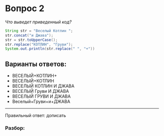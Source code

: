 # Вопрос 2
_Что выведет приведенный код?_

```java
String str = "Веселый Котлин ";
str.concat("и Джава");
str = str.toUpperCase();
str.replace("КОТЛИН", "Груви");
System.out.println(str.replace(" ", "+"))
```

## Варианты ответов:

- ВЕСЕЛЫЙ+КОТЛИН+
- ВЕСЕЛЫЙ+КОТЛИН
- ВЕСЕЛЫЙ КОТЛИН И ДЖАВА
- ВЕСЕЛЫЙ Груви И ДЖАВА
- ВЕСЕЛЫЙ ГРУВИ И ДЖАВА
- Веселый+Груви+и+ДЖАВА

___

Правильный ответ: дописать

### Разбор: